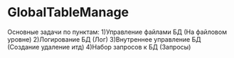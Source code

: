 # GlobalTableManage

Основные задачи по пунктам:
1)Управление файлами БД (На файловом уровне)
2)Логирование БД (Лог)
3)Внутреннее управление БД (Создание удаление итд)
4)Набор запросов к БД (Запросы)
